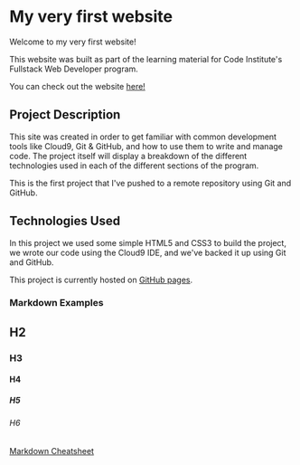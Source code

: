 # My very first website

Welcome to my very first website!

This website was built as part of the learning material for Code Institute's Fullstack Web Developer program.

You can check out the website [here!](https://carmencantudo.github.io/my-first-repo/)

## Project Description
This site was created in order to get familiar with common development tools like Cloud9, Git & GitHub, and how to use them to write and manage code. The project itself will display a breakdown of the different technologies used in each of the different sections of the program.

This is the first project that I've pushed to a remote repository using Git and GitHub.


## Technologies Used
In this project we used some simple HTML5 and CSS3 to build the project, we wrote our code using the Cloud9 IDE, and we've backed it up using Git and GitHub.

This project is currently hosted on [GitHub pages](https://carmencantudo.github.io/my-first-repo/).




### Markdown Examples

## H2
### H3
#### H4
##### H5
###### H6

[Markdown Cheatsheet](https://github.com/adam-p/markdown-here/wiki/Markdown-Cheatsheet)